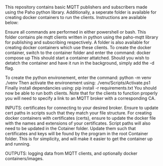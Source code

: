 This repository contains basic MQTT publishers and subscribers made using the Paho python library.
Additionally, a seperate folder is available for creating docker containers to run the clients.
Instructions are available below:

Ensure all commands are performed in either powershell or bash. 
This folder contains ple mqtt clients written in python using the paho-mqtt library for publishing and subscribing respectively. 
A folder is also available for creating docker containers which use these clients. 
To create the docker container, switch to the container folder and enter the command: docker compose up This should start a container attatched. 
Should you wish to detatch the container and have it run in the background, simply add the -d flag.
 
To create the python environement, enter the command: python -m venv ./venv 
Then activate the environement using: ./venv/Scripts/Activate.ps1 
Finally install dependancies using: pip install -r requirements.txt You should now be able to run both clients. 
Note that for the clients to function properly you will need to specify a link to an MQTT broker with a corresponding CA.

INPUTS: certificates for connecting to your desired broker. 
Ensure to update cert paths in scripts such that they match your file structure. 
For creating docker containers with certificates (certs), ensure to update the docker file with the names and extensions of your certificates. 
Script paths will also need to be updated in the Cotainer folder. 
Update them such that certificates and keys will be found by the program in the root Container folder. 
This is for simplicity, and will make it easier to get the container up and running.

OUTPUTS: logging data from MQTT clients, and optionally docker containers/images.
